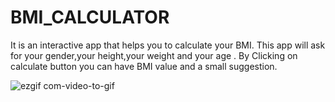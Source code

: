# BMI_CALCULATOR
It is an interactive app that helps you to calculate your BMI.
This app will ask for your gender,your height,your weight and your age .
By Clicking on calculate button you can have BMI value and a small suggestion.

![ezgif com-video-to-gif](https://user-images.githubusercontent.com/42405963/76409904-1160ac00-63b5-11ea-94ab-a3bf5d4f81ed.gif)

